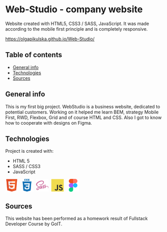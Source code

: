 # Web-Studio - company website 
Website created with HTML5, CSS3 / SASS, JavaScript. It was made according to the mobile first principle and is completely responsive.

https://olgapikulska.github.io/Web-Studio/

## Table of contents
* [General info](#general-info)
* [Technologies](#technologies)
* [Sources](#sources)

## General info
This is my first big project. WebStudio is a business website, dedicated to potential customers.  Working on it helped me learn BEM, strategy Mobile First, RWD, Flexbox, Grid and of course HTML and CSS. Also I got to know how to cooperate with designs on Figma. 
	
## Technologies
Project is created with:
* HTML 5
* SASS / CSS3
* JavaScript

<img src="https://github.com/devicons/devicon/blob/master/icons/html5/html5-original.svg" title="HTML5" alt="HTML" width="40" height="40"/>&nbsp;
<img src="https://github.com/devicons/devicon/blob/master/icons/css3/css3-plain-wordmark.svg"  title="CSS3" alt="CSS" width="40" height="40"/>&nbsp;
<img src="https://github.com/devicons/devicon/blob/master/icons/sass/sass-original.svg" title="JavaScript" alt="JavaScript" width="40" height="40"/>&nbsp;
<img src="https://github.com/devicons/devicon/blob/master/icons/javascript/javascript-original.svg" title="JavaScript" alt="JavaScript" width="40" height="40"/>&nbsp;
<img src="https://github.com/devicons/devicon/blob/master/icons/figma/figma-original.svg" title="Figma" alt="Figma" width="40" height="40"/>&nbsp;
 
## Sources
This website has been performed as a homework result of Fullstack Developer Course by GoIT. 
